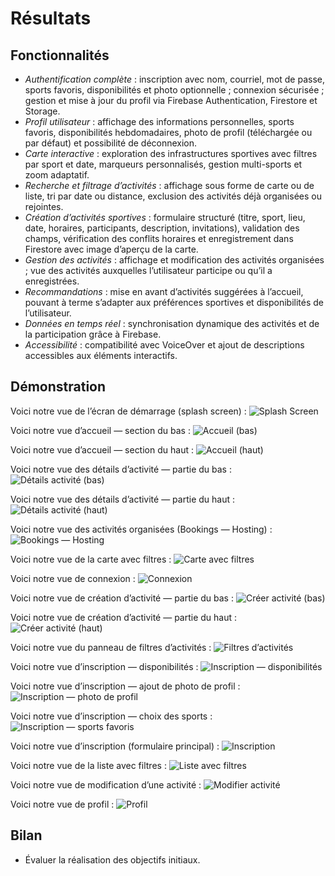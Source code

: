 # Résultats

## Fonctionnalités

- *Authentification complète* : inscription avec nom, courriel, mot de passe, sports favoris, disponibilités et photo optionnelle ; connexion sécurisée ; gestion et mise à jour du profil via Firebase Authentication, Firestore et Storage.
- *Profil utilisateur* : affichage des informations personnelles, sports favoris, disponibilités hebdomadaires, photo de profil (téléchargée ou par défaut) et possibilité de déconnexion.
- *Carte interactive* : exploration des infrastructures sportives avec filtres par sport et date, marqueurs personnalisés, gestion multi-sports et zoom adaptatif.
- *Recherche et filtrage d’activités* : affichage sous forme de carte ou de liste, tri par date ou distance, exclusion des activités déjà organisées ou rejointes.
- *Création d’activités sportives* : formulaire structuré (titre, sport, lieu, date, horaires, participants, description, invitations), validation des champs, vérification des conflits horaires et enregistrement dans Firestore avec image d’aperçu de la carte.
- *Gestion des activités* : affichage et modification des activités organisées ; vue des activités auxquelles l’utilisateur participe ou qu’il a enregistrées.
- *Recommandations* : mise en avant d’activités suggérées à l’accueil, pouvant à terme s’adapter aux préférences sportives et disponibilités de l’utilisateur.
- *Données en temps réel* : synchronisation dynamique des activités et de la participation grâce à Firebase.
- *Accessibilité* : compatibilité avec VoiceOver et ajout de descriptions accessibles aux éléments interactifs.

## Démonstration

Voici notre vue de l’écran de démarrage (splash screen) :
![Splash Screen](./screenshots/photo_splashscreen.png "Splash Screen")

Voici notre vue d’accueil — section du bas :
![Accueil (bas)](./screenshots/photo_accueil_bas.png "Accueil (bas)")

Voici notre vue d’accueil — section du haut :
![Accueil (haut)](./screenshots/photo_accueil_haut.png "Accueil (haut)")

Voici notre vue des détails d’activité — partie du bas :
![Détails activité (bas)](./screenshots/photo_activites_details_bas.png "Détails activité (bas)")

Voici notre vue des détails d’activité — partie du haut :
![Détails activité (haut)](./screenshots/photo_activites_details_haut.png "Détails activité (haut)")

Voici notre vue des activités organisées (Bookings — Hosting) :
![Bookings — Hosting](./screenshots/photo_bookings_hosting.png "Bookings — Hosting")

Voici notre vue de la carte avec filtres :
![Carte avec filtres](./screenshots/photo_carte_filtre.png "Carte avec filtres")

Voici notre vue de connexion :
![Connexion](./screenshots/photo_connexion.png "Connexion")

Voici notre vue de création d’activité — partie du bas :
![Créer activité (bas)](./screenshots/photo_creer_activite_bas.png "Créer activité (bas)")

Voici notre vue de création d’activité — partie du haut :
![Créer activité (haut)](./screenshots/photo_creer_activite_haut.png "Créer activité (haut)")

Voici notre vue du panneau de filtres d’activités :
![Filtres d’activités](./screenshots/photo_filtre_activites.png "Filtres d’activités")

Voici notre vue d’inscription — disponibilités :
![Inscription — disponibilités](./screenshots/photo_inscription_disponibilites.png "Inscription — disponibilités")

Voici notre vue d’inscription — ajout de photo de profil :
![Inscription — photo de profil](./screenshots/photo_inscription_photoprofil.png "Inscription — photo de profil")

Voici notre vue d’inscription — choix des sports :
![Inscription — sports favoris](./screenshots/photo_inscription_sports.png "Inscription — sports favoris")

Voici notre vue d’inscription (formulaire principal) :
![Inscription](./screenshots/photo_inscription.png "Inscription")

Voici notre vue de la liste avec filtres :
![Liste avec filtres](./screenshots/photo_liste_filtre.png "Liste avec filtres")

Voici notre vue de modification d’une activité :
![Modifier activité](./screenshots/photo_modifier_activite.png "Modifier activité")

Voici notre vue de profil :
![Profil](./screenshots/photo_profil.png "Profil")

## Bilan

- Évaluer la réalisation des objectifs initiaux.
